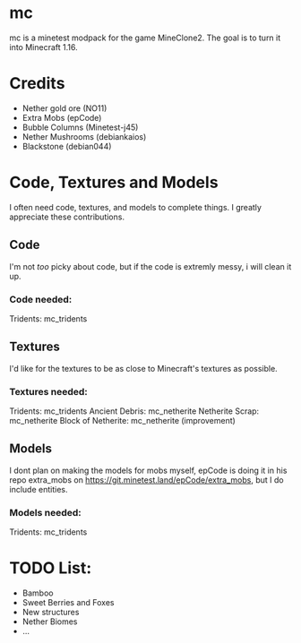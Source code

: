 # mc
mc is a minetest modpack for the game MineClone2. The goal is to turn it into Minecraft 1.16.

# Credits

* Nether gold ore (NO11)
* Extra Mobs (epCode)
* Bubble Columns (Minetest-j45)
* Nether Mushrooms (debiankaios)
* Blackstone (debian044)

# Code, Textures and Models

I often need code, textures, and models to complete things. I greatly appreciate these contributions.

## Code

I'm not *too* picky about code, but if the code is extremly messy, i will clean it up.

### Code needed:

Tridents: mc_tridents

## Textures

I'd like for the textures to be as close to Minecraft's textures as possible.

### Textures needed:

Tridents: mc_tridents
Ancient Debris: mc_netherite
Netherite Scrap: mc_netherite
Block of Netherite: mc_netherite (improvement)

## Models

I dont plan on making the models for mobs myself, epCode is doing it in his repo extra_mobs on https://git.minetest.land/epCode/extra_mobs, but I do include entities.

### Models needed:

Tridents: mc_tridents

# TODO List:

* Bamboo
* Sweet Berries and Foxes
* New structures
* Nether Biomes
* ...
